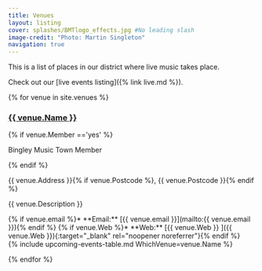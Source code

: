 ```yaml
---
title: Venues
layout: listing
cover: splashes/BMTlogo_effects.jpg #No leading slash
image-credit: "Photo: Martin Singleton"
navigation: true
---
```


This is a list of places in our district where live music takes place.

Check out our [live events listing]({% link live.md %}).

<div class="container logos venues">
{% for venue in site.venues %}

<div class="row"> 
<div class="column-8" markdown="1">
<h3><a href="{{ venue.url }}">{{ venue.Name }}</a></h3>
{% if venue.Member =='yes' %}
<div class="member-badge">
<p>Bingley Music Town Member</p>
</div>
{% endif %}
<p class="venue-address">{{ venue.Address }}{% if venue.Postcode %}, {{ venue.Postcode }}{% endif %}</p>
<p class="venue-description">{{ venue.Description }}</p>

<div class="org-contact" markdown="1">
{% if venue.email %}* **Email:** [{{ venue.email }}](mailto:{{ venue.email }}){% endif %}
{% if venue.Web %}* **Web:** [{{ venue.Web }} <i class="fa fa-external-link" aria-hidden="true"></i>]({{ venue.Web }}){:target="_blank" rel="noopener noreferrer"}{% endif %}
</div>
</div>
<div class="column-4 venue-image">
{% include upcoming-events-table.md WhichVenue=venue.Name %}
</div>

</div>


{% endfor %}
</div>


